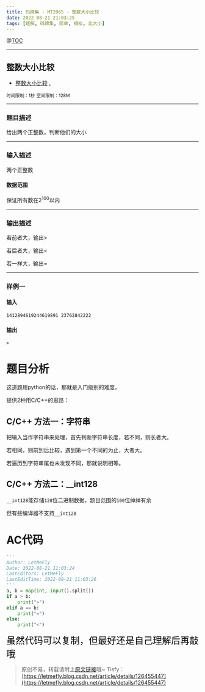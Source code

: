 ```yaml
---
title: 码蹄集 - MT2065 - 整数大小比较
date: 2022-08-21 21:03:25
tags: [题解, 码蹄集, 简单, 模拟, 比大小]
---
```


@[TOC](传送门)


---


## 整数大小比较
+ <a href="https://matiji.net/exam/brushquestion/65/3181/1DC60EA6DF83A333301CFFE1407FBA59"> 整数大小比较</a> <a href="https://matiji.net/exam/dohomework/1500/2">.</a>

<small>时间限制：1秒</small>
<small>空间限制：128M</small>



---



### 题目描述

给出两个正整数，判断他们的大小


---

### 输入描述


两个正整数

#### 数据范围

保证所有数在$2^{100}$以内

---


### 输出描述


若前者大，输出>

若后者大，输出<

若一样大，输出=



---


### 样例一

#### 输入

```
1412894619244619891 23762842222
```

#### 输出

```
>
```




# 题目分析

这道题用python的话，那就是入门级别的难度。

提供2种用C/C++的思路：

## C/C++ 方法一：字符串

把输入当作字符串来处理，首先判断字符串长度，若不同，则长者大。

若相同，则前到后比较，遇到第一个不同的为止，大者大。

若遍历到字符串尾也未发现不同，那就说明相等。

## C/C++ 方法二：__int128

```__int128```能存储```128```位二进制数据，题目范围的```100```位绰绰有余

但有些编译器不支持```__int128```

# AC代码

```python
'''
Author: LetMeFly
Date: 2022-08-21 11:03:24
LastEditors: LetMeFly
LastEditTime: 2022-08-21 11:03:26
'''
a, b = map(int, input().split())
if a > b:
    print(">")
elif a == b:
    print("=")
else:
    print("<")
```

<font color="black" face="楷体" size="5px">虽然代码可以复制，但最好还是自己理解后再敲哦</font>

<!-- <font color="black" face="楷体" size="5px">每周提前更新菁英班周赛题解，点关注，不迷路</font> -->

>原创不易，转载请附上[原文链接](https://leetcode.letmefly.xyz/2022/08/21/MaTiJi%20-%20MT2065%20-%20%E6%95%B4%E6%95%B0%E5%A4%A7%E5%B0%8F%E6%AF%94%E8%BE%83/)哦~
>Tisfy：[https://letmefly.blog.csdn.net/article/details/126455447](https://letmefly.blog.csdn.net/article/details/126455447)